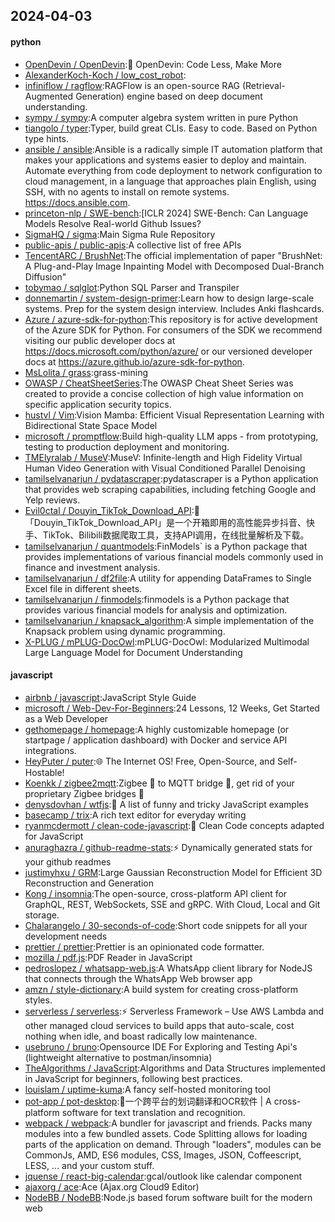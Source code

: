 ## 2024-04-03

#### python
* [OpenDevin / OpenDevin](https://github.com/OpenDevin/OpenDevin):🐚 OpenDevin: Code Less, Make More
* [AlexanderKoch-Koch / low_cost_robot](https://github.com/AlexanderKoch-Koch/low_cost_robot):
* [infiniflow / ragflow](https://github.com/infiniflow/ragflow):RAGFlow is an open-source RAG (Retrieval-Augmented Generation) engine based on deep document understanding.
* [sympy / sympy](https://github.com/sympy/sympy):A computer algebra system written in pure Python
* [tiangolo / typer](https://github.com/tiangolo/typer):Typer, build great CLIs. Easy to code. Based on Python type hints.
* [ansible / ansible](https://github.com/ansible/ansible):Ansible is a radically simple IT automation platform that makes your applications and systems easier to deploy and maintain. Automate everything from code deployment to network configuration to cloud management, in a language that approaches plain English, using SSH, with no agents to install on remote systems. https://docs.ansible.com.
* [princeton-nlp / SWE-bench](https://github.com/princeton-nlp/SWE-bench):[ICLR 2024] SWE-Bench: Can Language Models Resolve Real-world Github Issues?
* [SigmaHQ / sigma](https://github.com/SigmaHQ/sigma):Main Sigma Rule Repository
* [public-apis / public-apis](https://github.com/public-apis/public-apis):A collective list of free APIs
* [TencentARC / BrushNet](https://github.com/TencentARC/BrushNet):The official implementation of paper "BrushNet: A Plug-and-Play Image Inpainting Model with Decomposed Dual-Branch Diffusion"
* [tobymao / sqlglot](https://github.com/tobymao/sqlglot):Python SQL Parser and Transpiler
* [donnemartin / system-design-primer](https://github.com/donnemartin/system-design-primer):Learn how to design large-scale systems. Prep for the system design interview. Includes Anki flashcards.
* [Azure / azure-sdk-for-python](https://github.com/Azure/azure-sdk-for-python):This repository is for active development of the Azure SDK for Python. For consumers of the SDK we recommend visiting our public developer docs at https://docs.microsoft.com/python/azure/ or our versioned developer docs at https://azure.github.io/azure-sdk-for-python.
* [MsLolita / grass](https://github.com/MsLolita/grass):grass-mining
* [OWASP / CheatSheetSeries](https://github.com/OWASP/CheatSheetSeries):The OWASP Cheat Sheet Series was created to provide a concise collection of high value information on specific application security topics.
* [hustvl / Vim](https://github.com/hustvl/Vim):Vision Mamba: Efficient Visual Representation Learning with Bidirectional State Space Model
* [microsoft / promptflow](https://github.com/microsoft/promptflow):Build high-quality LLM apps - from prototyping, testing to production deployment and monitoring.
* [TMElyralab / MuseV](https://github.com/TMElyralab/MuseV):MuseV: Infinite-length and High Fidelity Virtual Human Video Generation with Visual Conditioned Parallel Denoising
* [tamilselvanarjun / pydatascraper](https://github.com/tamilselvanarjun/pydatascraper):pydatascraper is a Python application that provides web scraping capabilities, including fetching Google and Yelp reviews.
* [Evil0ctal / Douyin_TikTok_Download_API](https://github.com/Evil0ctal/Douyin_TikTok_Download_API):🚀「Douyin_TikTok_Download_API」是一个开箱即用的高性能异步抖音、快手、TikTok、Bilibili数据爬取工具，支持API调用，在线批量解析及下载。
* [tamilselvanarjun / quantmodels](https://github.com/tamilselvanarjun/quantmodels):FinModels` is a Python package that provides implementations of various financial models commonly used in finance and investment analysis.
* [tamilselvanarjun / df2file](https://github.com/tamilselvanarjun/df2file):A utility for appending DataFrames to Single Excel file in different sheets.
* [tamilselvanarjun / finmodels](https://github.com/tamilselvanarjun/finmodels):finmodels is a Python package that provides various financial models for analysis and optimization.
* [tamilselvanarjun / knapsack_algorithm](https://github.com/tamilselvanarjun/knapsack_algorithm):A simple implementation of the Knapsack problem using dynamic programming.
* [X-PLUG / mPLUG-DocOwl](https://github.com/X-PLUG/mPLUG-DocOwl):mPLUG-DocOwl: Modularized Multimodal Large Language Model for Document Understanding

#### javascript
* [airbnb / javascript](https://github.com/airbnb/javascript):JavaScript Style Guide
* [microsoft / Web-Dev-For-Beginners](https://github.com/microsoft/Web-Dev-For-Beginners):24 Lessons, 12 Weeks, Get Started as a Web Developer
* [gethomepage / homepage](https://github.com/gethomepage/homepage):A highly customizable homepage (or startpage / application dashboard) with Docker and service API integrations.
* [HeyPuter / puter](https://github.com/HeyPuter/puter):🌐 The Internet OS! Free, Open-Source, and Self-Hostable!
* [Koenkk / zigbee2mqtt](https://github.com/Koenkk/zigbee2mqtt):Zigbee 🐝 to MQTT bridge 🌉, get rid of your proprietary Zigbee bridges 🔨
* [denysdovhan / wtfjs](https://github.com/denysdovhan/wtfjs):🤪 A list of funny and tricky JavaScript examples
* [basecamp / trix](https://github.com/basecamp/trix):A rich text editor for everyday writing
* [ryanmcdermott / clean-code-javascript](https://github.com/ryanmcdermott/clean-code-javascript):🛁 Clean Code concepts adapted for JavaScript
* [anuraghazra / github-readme-stats](https://github.com/anuraghazra/github-readme-stats):⚡ Dynamically generated stats for your github readmes
* [justimyhxu / GRM](https://github.com/justimyhxu/GRM):Large Gaussian Reconstruction Model for Efficient 3D Reconstruction and Generation
* [Kong / insomnia](https://github.com/Kong/insomnia):The open-source, cross-platform API client for GraphQL, REST, WebSockets, SSE and gRPC. With Cloud, Local and Git storage.
* [Chalarangelo / 30-seconds-of-code](https://github.com/Chalarangelo/30-seconds-of-code):Short code snippets for all your development needs
* [prettier / prettier](https://github.com/prettier/prettier):Prettier is an opinionated code formatter.
* [mozilla / pdf.js](https://github.com/mozilla/pdf.js):PDF Reader in JavaScript
* [pedroslopez / whatsapp-web.js](https://github.com/pedroslopez/whatsapp-web.js):A WhatsApp client library for NodeJS that connects through the WhatsApp Web browser app
* [amzn / style-dictionary](https://github.com/amzn/style-dictionary):A build system for creating cross-platform styles.
* [serverless / serverless](https://github.com/serverless/serverless):⚡ Serverless Framework – Use AWS Lambda and other managed cloud services to build apps that auto-scale, cost nothing when idle, and boast radically low maintenance.
* [usebruno / bruno](https://github.com/usebruno/bruno):Opensource IDE For Exploring and Testing Api's (lightweight alternative to postman/insomnia)
* [TheAlgorithms / JavaScript](https://github.com/TheAlgorithms/JavaScript):Algorithms and Data Structures implemented in JavaScript for beginners, following best practices.
* [louislam / uptime-kuma](https://github.com/louislam/uptime-kuma):A fancy self-hosted monitoring tool
* [pot-app / pot-desktop](https://github.com/pot-app/pot-desktop):🌈一个跨平台的划词翻译和OCR软件 | A cross-platform software for text translation and recognition.
* [webpack / webpack](https://github.com/webpack/webpack):A bundler for javascript and friends. Packs many modules into a few bundled assets. Code Splitting allows for loading parts of the application on demand. Through "loaders", modules can be CommonJs, AMD, ES6 modules, CSS, Images, JSON, Coffeescript, LESS, ... and your custom stuff.
* [jquense / react-big-calendar](https://github.com/jquense/react-big-calendar):gcal/outlook like calendar component
* [ajaxorg / ace](https://github.com/ajaxorg/ace):Ace (Ajax.org Cloud9 Editor)
* [NodeBB / NodeBB](https://github.com/NodeBB/NodeBB):Node.js based forum software built for the modern web
